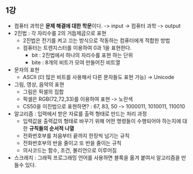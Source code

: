 1강
-----------
* 컴퓨터 과학은 **문제 해결에 대한 학문**이다. -> input -> 컴퓨터 과학 -> output
* 2진법 : 각 자리수를 2의 거듭제곱으로 표현
  * 2진법은 전기를 켜고 끄는 방식으로 작동하는 컴퓨터에게 적합한 방법
  * 컴퓨터는 트렌지스터를 이용하여 0과 1을 표현한다.
    * bit : 2진법에서 하나의 자리수를 표현 하는 단위
    * bite : 8개의 비트가 모여 만들어진 비트열
* 문자의 표현
  * ASCII (더 많은 비트를 사용해서 다른 문자들도 표현 가능) -> Unicode
* 그림, 영상, 음악의 표현
  * 그림은 픽셀의 집합 
  * 픽셀은 RGB(72,72,33)를 이용하여 표현 -> 노란색
  * CS50을 이진법으로 표현하면? : 67, 83, 50 -> 1000011, 1010011, 110010
* 알고리즘 : 입력에서 받은 자료를 출력 형태로 만드는 처리 과정
  * 입력값을 출력값의 형태로 바꾸기 위해 어떤 명령들이 수행되어야 하는지에 대한 **규칙들의 순서적 나열**
  * 전화번호부를 처음부터 끝까지 한장씩 넘기는 규칙
  * 전화번호부의 반을 줄이고 또 반을 줄이는 규칙
  * 의사코드는 함수, 조건, 불리언으로 이루어짐
* 스크래치 : 그래픽 프로그래밍 언어를 사용하면 블록을 옮겨 붙여서 알고리즘을 만들수 있다.